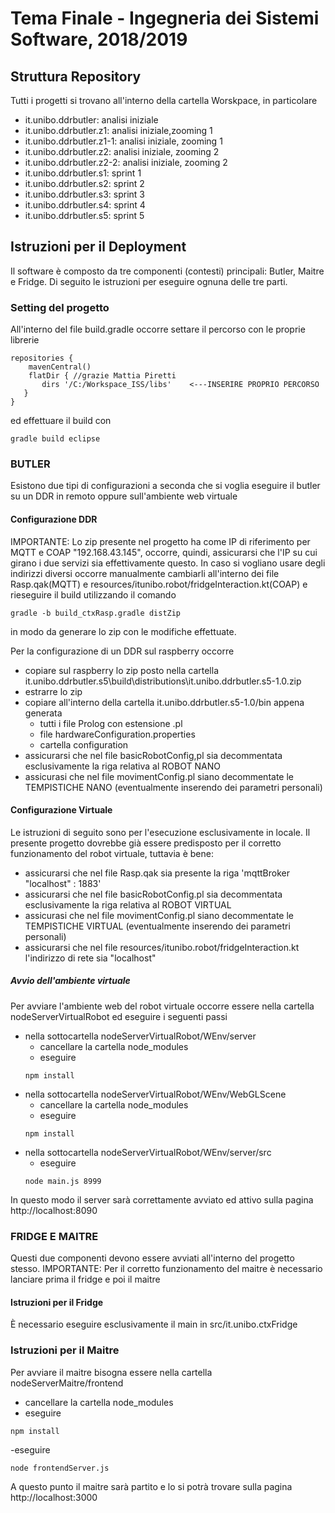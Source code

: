 # Tema Finale - Ingegneria dei Sistemi Software, 2018/2019

## Struttura Repository
Tutti i progetti si trovano all'interno della cartella Worskpace, in particolare
- it.unibo.ddrbutler: analisi iniziale
- it.unibo.ddrbutler.z1: analisi iniziale,zooming 1
- it.unibo.ddrbutler.z1-1: analisi iniziale, zooming 1
- it.unibo.ddrbutler.z2: analisi iniziale, zooming 2
- it.unibo.ddrbutler.z2-2: analisi iniziale, zooming 2
- it.unibo.ddrbutler.s1: sprint 1
- it.unibo.ddrbutler.s2: sprint 2
- it.unibo.ddrbutler.s3: sprint 3
- it.unibo.ddrbutler.s4: sprint 4
- it.unibo.ddrbutler.s5: sprint 5


## Istruzioni per il Deployment
Il software è composto da tre componenti (contesti) principali: Butler, Maitre e Fridge. Di seguito le istruzioni per eseguire ognuna delle tre parti.

### Setting del progetto
All'interno del file build.gradle occorre settare il percorso con le proprie librerie
```
repositories {
    mavenCentral()
    flatDir { //grazie Mattia Piretti
       dirs '/C:/Workspace_ISS/libs'	<---INSERIRE PROPRIO PERCORSO
   }
}
```
ed effettuare il build con
```
gradle build eclipse
```

### BUTLER
Esistono due tipi di configurazioni a seconda che si voglia eseguire il butler su un DDR in remoto oppure sull'ambiente web virtuale

#### Configurazione DDR
IMPORTANTE: 
Lo zip presente nel progetto ha come IP di riferimento per MQTT e COAP "192.168.43.145", occorre, quindi, assicurarsi che l'IP su cui girano i due servizi sia effettivamente questo. In caso si vogliano usare degli indirizzi diversi occorre manualmente cambiarli all'interno dei file Rasp.qak(MQTT) e resources/itunibo.robot/fridgeInteraction.kt(COAP) e rieseguire il build utilizzando il comando 
```
gradle -b build_ctxRasp.gradle distZip
```
in modo da generare lo zip con le modifiche effettuate.

Per la configurazione di un DDR sul raspberry occorre
- copiare sul raspberry lo zip posto nella cartella it.unibo.ddrbutler.s5\build\distributions\it.unibo.ddrbutler.s5-1.0.zip  
- estrarre lo zip
- copiare all'interno della cartella it.unibo.ddrbutler.s5-1.0/bin appena generata
  - tutti i file Prolog con estensione .pl
  - file hardwareConfiguration.properties
  - cartella configuration
- assicurarsi che nel file basicRobotConfig,pl sia decommentata esclusivamente la riga relativa al ROBOT NANO
- assicurasi che nel file movimentConfig.pl siano decommentate le TEMPISTICHE NANO (eventualmente inserendo dei parametri personali)

#### Configurazione Virtuale
Le istruzioni di seguito sono per l'esecuzione esclusivamente in locale.
Il presente progetto dovrebbe già essere predisposto per il corretto funzionamento del robot virtuale, tuttavia è bene:
- assicurarsi che nel file Rasp.qak sia presente la riga 'mqttBroker "localhost" : 1883'
- assicurarsi che nel file basicRobotConfig.pl sia decommentata esclusivamente la riga relativa al ROBOT VIRTUAL
- assicurasi che nel file movimentConfig.pl siano decommentate le TEMPISTICHE VIRTUAL (eventualmente inserendo dei parametri personali)
- assicurarsi che nel file resources/itunibo.robot/fridgeInteraction.kt l'indirizzo di rete sia "localhost"

##### Avvio dell'ambiente virtuale
Per avviare l'ambiente web del robot virtuale occorre essere nella cartella nodeServerVirtualRobot ed eseguire i seguenti passi
- nella sottocartella nodeServerVirtualRobot/WEnv/server
  - cancellare la cartella node_modules
  - eseguire
  ```
  npm install
  ```
- nella sottocartella nodeServerVirtualRobot/WEnv/WebGLScene
  - cancellare la cartella node_modules
  - eseguire
  ```
  npm install
  ```
- nella sottocartella nodeServerVirtualRobot/WEnv/server/src
  - eseguire
  ```
  node main.js 8999
  ```
In questo modo il server sarà correttamente avviato ed attivo sulla pagina http://localhost:8090


### FRIDGE E MAITRE
Questi due componenti devono essere avviati all'interno del progetto stesso.
IMPORTANTE: Per il corretto funzionamento del maitre è necessario lanciare prima il fridge e poi il maitre

#### Istruzioni per il Fridge
È necessario eseguire esclusivamente il main in src/it.unibo.ctxFridge

### Istruzioni per il Maitre
Per avviare il maitre bisogna essere nella cartella nodeServerMaitre/frontend
- cancellare la cartella node_modules
- eseguire
```
npm install
```
-eseguire
```
node frontendServer.js
```
A questo punto il maitre sarà partito e lo si potrà trovare sulla pagina http://localhost:3000
